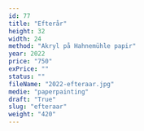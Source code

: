 ```yaml
---
id: 77
title: "Efterår"
height: 32
width: 24
method: "Akryl på Hahnemühle papir"
year: 2022
price: "750"
exPrice: ""
status: ""
fileName: "2022-efteraar.jpg"
medie: "paperpainting"
draft: "True"
slug: "efteraar"
weight: "420"
---
```


